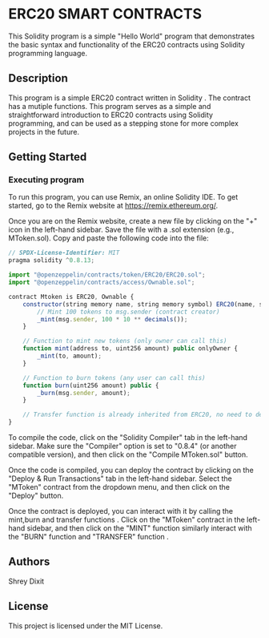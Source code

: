 # ERC20 SMART CONTRACTS

This Solidity program is a simple "Hello World" program that demonstrates the basic syntax and functionality of the ERC20 contracts using  Solidity programming language. 

## Description

This program is a simple ERC20 contract written in Solidity . The contract has a mutiple functions. This program serves as a simple and straightforward introduction to ERC20 contracts using Solidity programming, and can be used as a stepping stone for more complex projects in the future.

## Getting Started

### Executing program

To run this program, you can use Remix, an online Solidity IDE. To get started, go to the Remix website at https://remix.ethereum.org/.

Once you are on the Remix website, create a new file by clicking on the "+" icon in the left-hand sidebar. Save the file with a .sol extension (e.g., MToken.sol). Copy and paste the following code into the file:

```javascript
// SPDX-License-Identifier: MIT
pragma solidity ^0.8.13;

import "@openzeppelin/contracts/token/ERC20/ERC20.sol";
import "@openzeppelin/contracts/access/Ownable.sol";

contract Mtoken is ERC20, Ownable {
    constructor(string memory name, string memory symbol) ERC20(name, symbol) Ownable(msg.sender) {
        // Mint 100 tokens to msg.sender (contract creator)
        _mint(msg.sender, 100 * 10 ** decimals());
    }

    // Function to mint new tokens (only owner can call this)
    function mint(address to, uint256 amount) public onlyOwner {
        _mint(to, amount);
    }

    // Function to burn tokens (any user can call this)
    function burn(uint256 amount) public {
        _burn(msg.sender, amount);
    }

    // Transfer function is already inherited from ERC20, no need to define it again
}


```

To compile the code, click on the "Solidity Compiler" tab in the left-hand sidebar. Make sure the "Compiler" option is set to "0.8.4" (or another compatible version), and then click on the "Compile MToken.sol" button.

Once the code is compiled, you can deploy the contract by clicking on the "Deploy & Run Transactions" tab in the left-hand sidebar. Select the "MToken" contract from the dropdown menu, and then click on the "Deploy" button.

Once the contract is deployed, you can interact with it by calling the mint,burn and transfer functions . Click on the "MToken" contract in the left-hand sidebar, and then click on the "MINT" function similarly interact with the "BURN" function and "TRANSFER" function . 

## Authors

Shrey Dixit


## License

This project is licensed under the MIT License.
